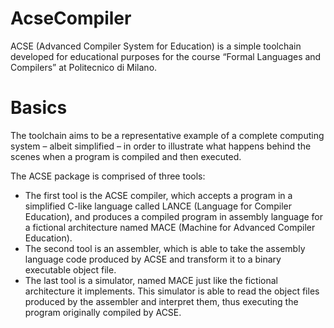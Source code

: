 # AcseCompiler
ACSE (Advanced Compiler System for Education) is a simple toolchain developed for educational purposes for the course “Formal Languages and Compilers” at Politecnico di Milano.

# Basics
The toolchain aims to be a representative example of a complete computing system – albeit simplified – in order to illustrate what happens behind the scenes when a program is compiled and then executed.

The ACSE package is comprised of three tools:
* The first tool is the ACSE compiler, which accepts a program in a simplified C-like language called LANCE (Language for Compiler Education), and produces a compiled program in assembly language for a fictional architecture named MACE (Machine for Advanced Compiler Education).
* The second tool is an assembler, which is able to take the assembly language code produced by ACSE and transform it to a binary executable object file.
* The last tool is a simulator, named MACE just like the fictional architecture it implements. This simulator is able to read the object files produced by the assembler and interpret them, thus executing the program originally compiled by ACSE.
